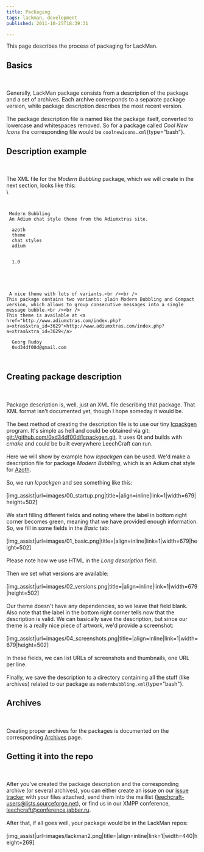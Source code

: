 ```yaml
---
title: Packaging
tags: lackman, development
published: 2011-10-25T18:39:31

---
```


This page describes the process of packaging for LackMan.

Basics
------

\
\
Generally, LackMan package consists from a description of the package
and a set of archives. Each archive corresponds to a separate package
version, while package description describes the most recent version.\
\
The package description file is named like the package itself, converted
to lowercase and whitespaces removed. So for a package called *Cool New
Icons* the corresponding file would be `coolnewicons.xml`{type="bash"}.

Description example
-------------------

\
\
The XML file for the *Modern Bubbling* package, which we will create in
the next section, looks like this:\
\

``` {type="xml"}


 Modern Bubbling
 An Adium chat style theme from the Adiumxtras site.
 
  azoth
  theme
  chat styles
  adium
 
 
  1.0
 
 
  
  
 
 A nice theme with lots of variants.<br /><br />
This package contains two variants: plain Modern Bubbling and Compact version, which allows to group consecutive messages into a single message bubble.<br /><br />
This theme is available at <a href="http://www.adiumxtras.com/index.php?a=xtras&xtra_id=3629">http://www.adiumxtras.com/index.php?a=xtras&xtra_id=3629</a>
 
  Georg Rudoy
  0xd34df00d@gmail.com
 
 
```

Creating package description
----------------------------

\
\
Package description is, well, just an XML file describing that package.
That XML format isn't documented yet, though I hope someday it would
be.\
\
The best method of creating the description file is to use our tiny
[lcpackgen](https://github.com/0xd34df00d/lcpackgen/) program. It's
simple as hell and could be obtained via git:
<git://github.com/0xd34df00d/lcpackgen.git>. It uses Qt and builds with
*cmake* and could be built everywhere LeechCraft can run.\
\
Here we will show by example how *lcpackgen* can be used. We'd make a
description file for package *Modern Bubbling*, which is an Adium chat
style for [Azoth](/plugins-azoth).\
\
So, we run *lcpackgen* and see something like this:\
\
\[img\_assist|url=images/00\_startup.png|title=|align=inline|link=1|width=679|height=502\]\
\
We start filling different fields and noting where the label in bottom
right corner becomes green, meaning that we have provided enough
information. So, we fill in some fields in the *Basic* tab:\
\
\[img\_assist|url=images/01\_basic.png|title=|align=inline|link=1|width=679|height=502\]\
\
Please note how we use HTML in the *Long description* field.\
\
Then we set what versions are available:\
\
\[img\_assist|url=images/02\_versions.png|title=|align=inline|link=1|width=679|height=502\]\
\
Our theme doesn't have any dependencies, so we leave that field blank.
Also note that the label in the bottom right corner tells now that the
description is valid. We can basically save the description, but since
our theme is a really nice piece of artwork, we'd provide a screenshot:\
\
\[img\_assist|url=images/04\_screenshots.png|title=|align=inline|link=1|width=679|height=502\]\
\
In these fields, we can list URLs of screenshots and thumbnails, one URL
per line.\
\
Finally, we save the description to a directory containing all the stuff
(like archives) related to our package as
`modernbubbling.xml`{type="bash"}.

Archives
--------

\
\
Creating proper archives for the packages is documented on the
corresponding [Archives](/development-lackman-archives) page.

Getting it into the repo
------------------------

\
\
After you've created the package description and the corresponding
archive (or several archives), you can either create an issue on our
[issue tracker](http://dev.leechcraft.org) with your files attached,
send them into the maillist (<leechcraft-users@lists.sourceforge.net>),
or find us in our XMPP conference,
[leechcraft@conference.jabber.ru](xmpp:leechcraft@conference.jabber.ru?join).\
\
After that, if all goes well, your package would be in the LackMan
repos:\
\
\[img\_assist|url=images/lackman2.png|title=|align=inline|link=1|width=440|height=269\]